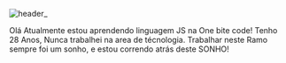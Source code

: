 ![header_](https://github.com/user-attachments/assets/fdb08f07-38bb-41be-a056-baea0a9a8e8b)

Olá Atualmente estou aprendendo linguagem JS na One bite code!
Tenho 28 Anos, Nunca trabalhei na area de técnologia.
Trabalhar neste Ramo sempre foi um sonho, e estou correndo atrás deste SONHO!

